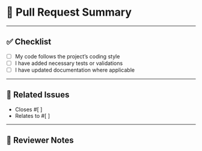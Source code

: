 # 📌 Pull Request Summary

<!-- Brief summary of the changes introduced by this PR -->

---

## ✅ Checklist

- [ ] My code follows the project’s coding style
- [ ] I have added necessary tests or validations
- [ ] I have updated documentation where applicable

---

## 📝 Related Issues

- Closes #[ ]
- Relates to #[ ]

---

## 🙋 Reviewer Notes

<!-- Any specific context or areas you'd like reviewers to focus on -->
